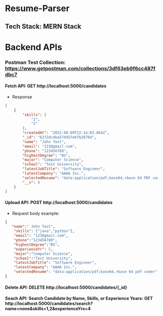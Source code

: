 # Resume-Parser

## Tech Stack: MERN Stack



# Backend APIs 

### Postman Test Collection: https://www.getpostman.com/collections/3df63eb9f6cc487fdbc7 

#### Fetch API: GET http://localhost:5000/candidates

- Response

```json
[
    {
        "skills": [
            "1",
            "2"
        ],
        "createdAt": "2022-08-09T22:14:03.864Z",
        "_id": "62f2dc4ba574957e6fb2679d",
        "name": "John Test",
        "email": "123@gmail.com",
        "phone": "123456789",
        "highestDegree": "BS",
        "major": "Computer Science",
        "school": "Test University",
        "latestJobTitle": "Software Engineer",
        "latestCompany": "AAAA Inc.",
        "selectedResume": "data:application/pdf;base64,<base 64 PDF code>",
        "__v": 0
    }
]
```

#### Upload API: POST http://localhost:5000/candidates    

- Request body example:

```json
{
   "name":" John Test",
    "skills": ["java","python"],
    "email": "123@gmail.com",
    "phone":"123456789",
    "highestDegree":"BS",
    "experienceYr": 5,
    "major":"Computer Science",
    "school":"Test University",
    "latestJobTitle": "Software Engineer",
    "latestCompany": "AAAA Inc.",
    "selectedResume": "data:application/pdf;base64,<base 64 pdf code>"
}
```

#### Delete API: DELETE http://localhost:5000/candidates/{_id}

#### Seach API: Search Candidate by Name, Skills, or Experience Years: GET http://localhost:5000/candidates/search?name=none&skills=1,2&experienceYrs=4

